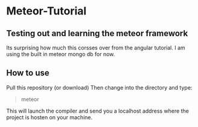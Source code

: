 # Meteor-Tutorial

## Testing out and learning the meteor framework

Its surprising how much this corsses over from the angular tutorial. I am using the built in meteor mongo db for now.


## How to use

Pull this repository (or download)
Then change into the directory and type:

> meteor

This will launch the compiler and send you a localhost address where the project is hosten on your machine.